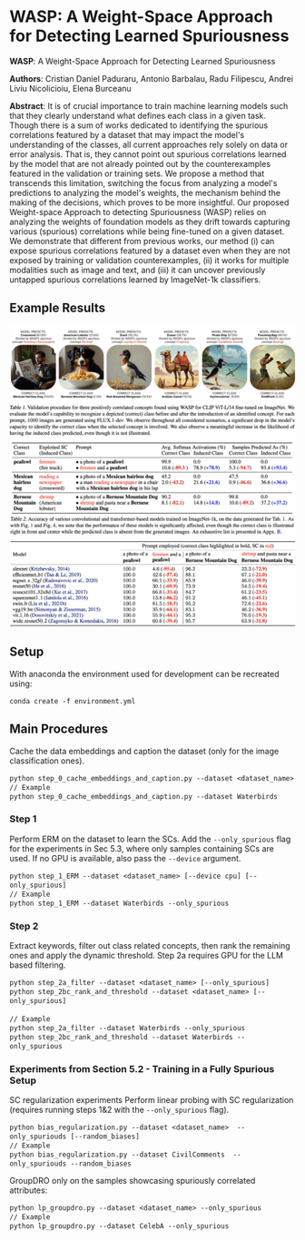 # WASP: A Weight-Space Approach for Detecting Learned Spuriousness

**WASP**: A Weight-Space Approach for Detecting Learned Spuriousness

**Authors**: Cristian Daniel Paduraru, Antonio Barbalau, Radu Filipescu, Andrei Liviu Nicolicioiu, Elena Burceanu 

**Abstract**: It is of crucial importance to train machine learning models such that they clearly understand what defines each class in a given task. Though there is a sum of works dedicated to identifying the spurious correlations featured by a dataset that may impact the model's understanding of the classes, all current approaches rely solely on data or error analysis. That is, they cannot point out spurious correlations learned by the model that are not already pointed out by the counterexamples featured in the validation or training sets. We propose a method that transcends this limitation, switching the focus from analyzing a model's predictions to analyzing the model's weights, the mechanism behind the making of the decisions, which proves to be more insightful. Our proposed Weight-space Approach to detecting Spuriousness (WASP) relies on analyzing the weights of foundation models as they drift towards capturing various (spurious) correlations while being fine-tuned on a given dataset. We demonstrate that different from previous works, our method (i) can expose spurious correlations featured by a dataset even when they are not exposed by training or validation counterexamples, (ii) it works for multiple modalities such as image and text, and (iii) it can uncover previously untapped spurious correlations learned by ImageNet-1k classifiers.


## Example Results

![Figure 1](./images/Figure_4.png "")
![Table 1](./images/Table_1.png "")
![Table 2](./images/Table_2.png "")


## Setup

With anaconda the environment used for development can be recreated using:

```
conda create -f environment.yml
```


<!-- ## Data Collecton

Instructions for downloading and preprocessing data will be made available in the next update. -->

## Main Procedures

Cache the data embeddings and caption the dataset (only for the image classification ones).
```
python step_0_cache_embeddings_and_caption.py --dataset <dataset_name>
// Example
python step_0_cache_embeddings_and_caption.py --dataset Waterbirds
```

### Step 1
Perform ERM on the dataset to learn the SCs. Add the `--only_spurious` flag for the experiments in Sec 5.3, where only samples containing SCs are used. If no GPU is available, also pass the `--device` argument.
```
python step_1_ERM --dataset <dataset_name> [--device cpu] [--only_spurious]
// Example
python step_1_ERM --dataset Waterbirds --only_spurious
```
### Step 2
Extract keywords, filter out class related concepts, then rank the remaining ones and apply the dynamic threshold. Step 2a requires GPU for the LLM based filtering.
```
python step_2a_filter --dataset <dataset_name> [--only_spurious] 
python step_2bc_rank_and_threshold --dataset <dataset_name> [--only_spurious]

// Example
python step_2a_filter --dataset Waterbirds --only_spurious 
python step_2bc_rank_and_threshold --dataset Waterbirds --only_spurious
```

### Experiments from Section 5.2 - Training in a Fully Spurious Setup
SC regularization experiments
Perform linear probing with SC regularization (requires running steps 1&2 with the `--only_spurious` flag).

```
python bias_regularization.py --dataset <dataset_name>  --only_spuriouds [--random_biases]
// Example 
python bias_regularization.py --dataset CivilComments  --only_spuriouds --random_biases
```

GroupDRO only on the samples showcasing spuriously correlated attributes:
```
python lp_groupdro.py --dataset <dataset_name> --only_spurious
// Example
python lp_groupdro.py --dataset CelebA --only_spurious
```

